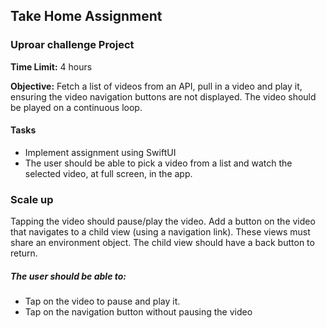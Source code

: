 ## Take Home Assignment

### Uproar challenge Project
**Time Limit:** 4 hours

**Objective:** Fetch a list of videos from an API, pull in a video and play it, ensuring the video navigation buttons are not displayed. The video should be played on a continuous loop.

#### Tasks
- Implement assignment using SwiftUI
- The user should be able to pick a video from a list and watch the selected video, at full screen, in the app.

### Scale up
Tapping the video should pause/play the video. Add a button on the video that navigates to a child view (using a navigation link). These views must share an environment object. The child view should have a back button to return.
##### The user should be able to:
- Tap on the video to pause and play it.
- Tap on the navigation button without pausing the video
